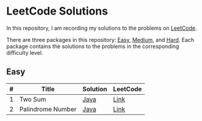 # LeetCode Solutions

In this repository, I am recording my solutions to the problems on [LeetCode](https://leetcode.com/).

There are three packages in this repository: [Easy](https://github.com/ismailsengul/LeetCode/tree/master/Easy), [Medium](https://github.com/ismailsengul/LeetCode/tree/master/Medium), and [Hard](https://github.com/ismailsengul/LeetCode/tree/master/Hard). Each package contains the solutions to the problems in the corresponding difficulty level.

## Easy

| # | Title | Solution | LeetCode |
| - | ----- | -------- | -------- |
| 1 | Two Sum | [Java](./Easy/1.%20Two%20Sum) | [Link](https://leetcode.com/problems/two-sum/) |
| 2 | Palindrome Number | [Java](./Easy/9.%20Palindrome%20Number) | [Link]((https://leetcode.com/problems/palindrome-number/)) |



